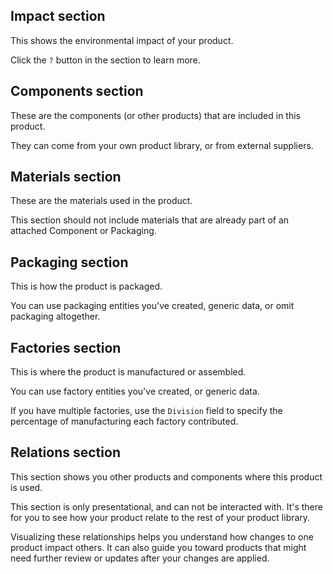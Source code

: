 <div id="see-impact-section">

## Impact section

This shows the environmental impact of your product.

Click the `?` button in the section to learn more.

</div>



<div id="add-components-section">

## Components section

These are the components (or other products) that are included in this product.

They can come from your own product library, or from external suppliers.

</div>


<div id="add-materials-section">

## Materials section

These are the materials used in the product.

This section should not include materials that are already part of an attached Component or Packaging.

</div>


<div id="add-packaging-section">

## Packaging section

This is how the product is packaged.

You can use packaging entities you've created, generic data, or omit packaging altogether.

</div>

<div id="add-factories-section">

## Factories section

This is where the product is manufactured or assembled.

You can use factory entities you've created, or generic data.

If you have multiple factories, use the `Division` field to specify the percentage of manufacturing each factory contributed.
</div>


<div id="see-relations-section">

## Relations section

This section shows you other products and components where this product is used.

This section is only presentational, and can not be interacted with. It's there for you to see how your product relate to the rest of your product library.

Visualizing these relationships helps you understand how changes to one product impact others. It can also guide you toward products that might need further review or updates after your changes are applied.

</div>